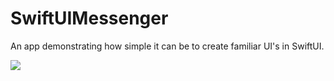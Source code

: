 # SwiftUIMessenger
An app demonstrating how simple it can be to create familiar UI's in SwiftUI.

![](https://media.giphy.com/media/WQmKijQkoF5XHEl2Ai/giphy.gif)
